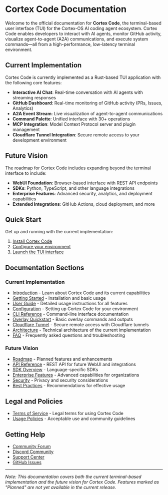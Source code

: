 # Cortex Code Documentation

Welcome to the official documentation for **Cortex Code**, the terminal-based user interface (TUI) for the Cortex-OS AI coding agent ecosystem. Cortex Code enables developers to interact with AI agents, monitor GitHub activity, visualize agent-to-agent (A2A) communications, and execute system commands—all from a high-performance, low-latency terminal environment.

## Current Implementation

Cortex Code is currently implemented as a Rust-based TUI application with the following core features:

- **Interactive AI Chat**: Real-time conversation with AI agents with streaming responses
- **GitHub Dashboard**: Real-time monitoring of GitHub activity (PRs, Issues, Analytics)
- **A2A Event Stream**: Live visualization of agent-to-agent communications
- **Command Palette**: Unified interface with 30+ operations
- **MCP Integration**: Model Context Protocol server and plugin management
- **Cloudflare Tunnel Integration**: Secure remote access to your development environment

## Future Vision

The roadmap for Cortex Code includes expanding beyond the terminal interface to include:

- **WebUI Foundation**: Browser-based interface with REST API endpoints
- **SDKs**: Python, TypeScript, and other language integrations
- **Enterprise Features**: Advanced security, analytics, and deployment capabilities
- **Extended Integrations**: GitHub Actions, cloud deployment, and more

## Quick Start

Get up and running with the current implementation:

1. [Install Cortex Code](getting-started.md#installation)
2. [Configure your environment](getting-started.md#configuration)
3. [Launch the TUI interface](getting-started.md#first-launch)

## Documentation Sections

### Current Implementation

- [Introduction](introduction.md) - Learn about Cortex Code and its current capabilities
- [Getting Started](getting-started.md) - Installation and basic usage
- [User Guide](user-guide.md) - Detailed usage instructions for all features
- [Configuration](configuration.md) - Setting up Cortex Code for your environment
- [CLI Reference](cli-reference.md) - Command-line interface documentation
- [Overlay Quickstart](overlay-quickstart.md) - Basic overlay commands and outputs
- [Cloudflare Tunnel](cloudflare-tunnel.md) - Secure remote access with Cloudflare tunnels
- [Architecture](architecture.md) - Technical architecture of the current implementation
- [FAQ](faq.md) - Frequently asked questions and troubleshooting

### Future Vision

- [Roadmap](roadmap.md) - Planned features and enhancements
- [API Reference](api-reference.md) - REST API for future WebUI and integrations
- [SDK Overview](sdk-overview.md) - Language-specific SDKs
- [Enterprise Features](enterprise.md) - Advanced capabilities for organizations
- [Security](security.md) - Privacy and security considerations
- [Best Practices](best-practices.md) - Recommendations for effective usage

## Legal and Policies

- [Terms of Service](terms.md) - Legal terms for using Cortex Code
- [Usage Policies](policy.md) - Acceptable use and community guidelines

## Getting Help

- [Community Forum](https://community.brainwav.com)
- [Discord Community](https://discord.gg/brainwav)
- [Support Center](https://support.brainwav.com)
- [GitHub Issues](https://github.com/cortex-os/cortex-os/issues)

---

_Note: This documentation covers both the current terminal-based implementation and the future vision for Cortex Code. Features marked as "Planned" are not yet available in the current release._
